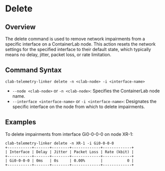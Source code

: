 # Delete

## Overview
The delete command is used to remove network impairments from a specific interface on a ContainerLab node. This action resets the network settings for the specified interface to their default state, which typically means no delay, jitter, packet loss, or rate limitation.

## Command Syntax
```
clab-telemetry-linker delete -n <clab-node> -i <interface-name>
```
- `--node <clab-node>` or `-n <clab-node>`: Specifies the ContainerLab node name.
- `--interface <interface-name>` or `-i <interface-name>`: Designates the specific interface on the node from which to delete impairments.

## Examples
To delete impairments from interface Gi0-0-0-0 on node XR-1:
```
clab-telemetry-linker delete -n XR-1 -i Gi0-0-0-0
+-----------+-------+--------+-------------+-------------+
| Interface | Delay | Jitter | Packet Loss | Rate (kbit) |
+-----------+-------+--------+-------------+-------------+
| Gi0-0-0-0 | 0ms   | 0s     | 0.00%       |           0 |
+-----------+-------+--------+-------------+-------------+
```
